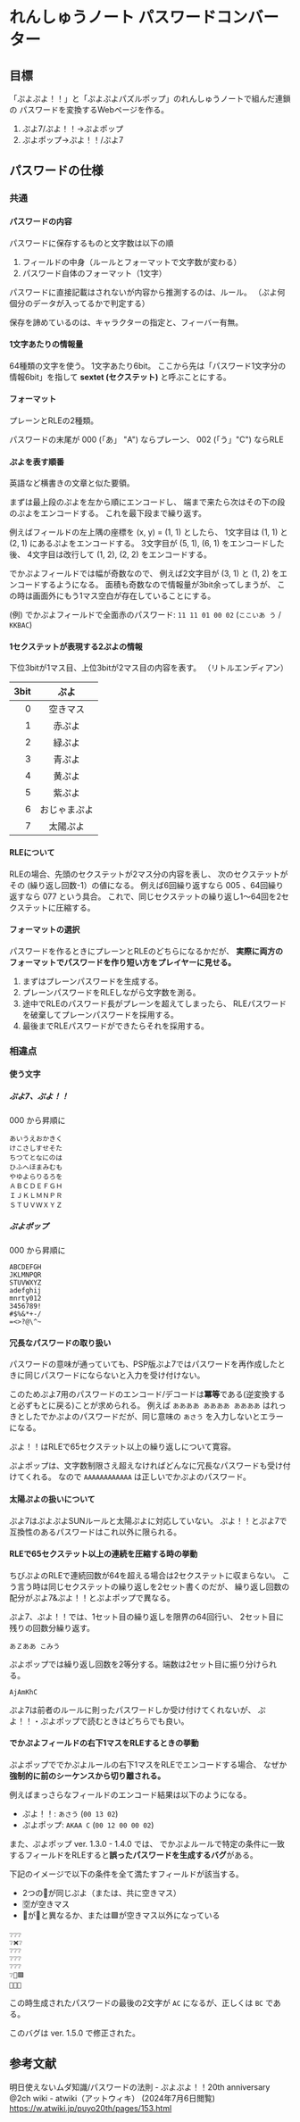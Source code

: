 れんしゅうノート パスワードコンバーター
====

目標
----

「ぷよぷよ！！」と「ぷよぷよパズルポップ」のれんしゅうノートで組んだ連鎖の
パスワードを変換するWebページを作る。

1. ぷよ7/ぷよ！！&rarr;ぷよポップ
2. ぷよポップ&rarr;ぷよ！！/ぷよ7

パスワードの仕様
----

### 共通

#### パスワードの内容

パスワードに保存するものと文字数は以下の順

1. フィールドの中身（ルールとフォーマットで文字数が変わる）
2. パスワード自体のフォーマット（1文字）

パスワードに直接記載はされないが内容から推測するのは、ルール。
（ぷよ何個分のデータが入ってるかで判定する）

保存を諦めているのは、キャラクターの指定と、フィーバー有無。

#### 1文字あたりの情報量

64種類の文字を使う。
1文字あたり6bit。
ここから先は「パスワード1文字分の情報6bit」を指して
**sextet (セクステット)** と呼ぶことにする。

#### フォーマット

プレーンとRLEの2種類。

パスワードの末尾が 000 (「あ」 "A") ならプレーン、
002 (「う」"C") ならRLE

#### ぷよを表す順番

英語など横書きの文章と似た要領。

まずは最上段のぷよを左から順にエンコードし、
端まで来たら次はその下の段のぷよをエンコードする。
これを最下段まで繰り返す。

例えばフィールドの左上隅の座標を (x, y) = (1, 1) としたら、
1文字目は (1, 1) と (2, 1) にあるぷよをエンコードする。
3文字目が (5, 1), (6, 1) をエンコードした後、
4文字目は改行して (1, 2), (2, 2) をエンコードする。

でかぷよフィールドでは幅が奇数なので、
例えば2文字目が (3, 1) と (1, 2) をエンコードするようになる。
面積も奇数なので情報量が3bit余ってしまうが、
この時は画面外にもう1マス空白が存在していることにする。

(例) でかぷよフィールドで全面赤のパスワード: `11 11 01 00 02`
(`ここいあ う` / `KKBAC`)

#### 1セクステットが表現する2ぷよの情報

下位3bitが1マス目、上位3bitが2マス目の内容を表す。
（リトルエンディアン）

3bit|ぷよ
---:|:--:
0|空きマス
1|赤ぷよ
2|緑ぷよ
3|青ぷよ
4|黄ぷよ
5|紫ぷよ
6|おじゃまぷよ
7|太陽ぷよ

#### RLEについて

RLEの場合、先頭のセクステットが2マス分の内容を表し、
次のセクステットがその (繰り返し回数-1）の値になる。
例えば6回繰り返すなら 005 、64回繰り返すなら 077 という具合。
これで、同じセクステットの繰り返し1〜64回を2セクステットに圧縮する。

#### フォーマットの選択

パスワードを作るときにプレーンとRLEのどちらになるかだが、
**実際に両方のフォーマットでパスワードを作り短い方をプレイヤーに見せる。**

1. まずはプレーンパスワードを生成する。
2. プレーンパスワードをRLEしながら文字数を測る。
3. 途中でRLEのパスワード長がプレーンを超えてしまったら、
   RLEパスワードを破棄してプレーンパスワードを採用する。
4. 最後までRLEパスワードができたらそれを採用する。

### 相違点

#### 使う文字

##### ぷよ7、ぷよ！！

000 から昇順に

```
あいうえおかきく
けこさしすせそた
ちつてとなにのは
ひふへほまみむも
やゆよらりるろを
ＡＢＣＤＥＦＧＨ
ＩＪＫＬＭＮＰＲ
ＳＴＵＶＷＸＹＺ
```

##### ぷよポップ

000 から昇順に

```
ABCDEFGH
JKLMNPQR
STUVWXYZ
adefghij
mnrty012
3456789!
#$%&*+-/
=<>?@\^~
```

#### 冗長なパスワードの取り扱い

パスワードの意味が通っていても、PSP版ぷよ7ではパスワードを再作成したときに同じパスワードにならないと入力を受け付けない。

このためぷよ7用のパスワードのエンコード/デコードは**冪等**である(逆変換すると必ずもとに戻る)ことが求められる。
例えば `ああああ ああああ ああああ` はれっきとしたでかぷよのパスワードだが、同じ意味の `あさう` を入力しないとエラーになる。

ぷよ！！はRLEで65セクステット以上の繰り返しについて寛容。

ぷよポップは、文字数制限さえ超えなければどんなに冗長なパスワードも受け付けてくれる。
なので `AAAAAAAAAAAA` は正しいでかぷよのパスワード。

#### 太陽ぷよの扱いについて

ぷよ7はぷよぷよSUNルールと太陽ぷよに対応していない。
ぷよ！！とぷよ7で互換性のあるパスワードはこれ以外に限られる。

#### RLEで65セクステット以上の連続を圧縮する時の挙動

ちびぷよのRLEで連続回数が64を超える場合は2セクステットに収まらない。
こう言う時は同じセクステットの繰り返しを2セット書くのだが、
繰り返し回数の配分がぷよ7&amp;ぷよ！！とぷよポップで異なる。

ぷよ7、ぷよ！！では、1セット目の繰り返しを限界の64回行い、
2セット目に残りの回数分繰り返す。

```
あＺああ こみう
```

ぷよポップでは繰り返し回数を2等分する。端数は2セット目に振り分けられる。

```
AjAmKhC
```

ぷよ7は前者のルールに則ったパスワードしか受け付けてくれないが、
ぷよ！！・ぷよポップで読むときはどちらでも良い。

#### でかぷよフィールドの右下1マスをRLEするときの挙動

ぷよポップででかぷよルールの右下1マスをRLEでエンコードする場合、
なぜか**強制的に前のシーケンスから切り離される。**

例えばまっさらなフィールドのエンコード結果は以下のようになる。

- ぷよ！！: `あさう` (`00 13 02`)
- ぷよポップ: `AKAA C` (`00 12 00 00 02`)

また、ぷよポップ ver. 1.3.0 - 1.4.0 では、
でかぷよルールで特定の条件に一致するフィールドをRLEすると**誤ったパスワードを生成するバグ**がある。

下記のイメージで以下の条件を全て満たすフィールドが該当する。

- 2つの💛が同じぷよ（または、共に空きマス）
- 🈳が空きマス
- 🔴が💛と異なるか、または🟩が空きマス以外になっている

```
❔❔❔
❔❌❔
❔❔❔
❔❔❔
❔❔❔
❔🔴🟩
💛🈳💛
```

この時生成されたパスワードの最後の2文字が `AC` になるが、正しくは `BC` である。

このバグは ver. 1.5.0 で修正された。

参考文献
--------

明日使えないムダ知識/パスワードの法則 - ぷよぷよ！！20th anniversary @2ch wiki - atwiki（アットウィキ） (2024年7月6日閲覧) https://w.atwiki.jp/puyo20th/pages/153.html
